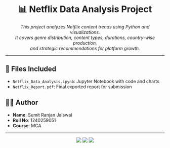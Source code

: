 <h1 align="center">📊 Netflix Data Analysis Project</h1>

<p align="center">
  <em>This project analyzes Netflix content trends using Python and visualizations.<br>
  It covers genre distribution, content types, durations, country-wise production,<br>
  and strategic recommendations for platform growth.</em>
</p>

<hr>

<h2>📁 Files Included</h2>
<ul>
  <li><code>Netflix_Data_Analysis.ipynb</code>: Jupyter Notebook with code and charts</li>
  <li><code>Netflix_Report.pdf</code>: Final exported report for submission</li>
</ul>

<h2>👨‍💻 Author</h2>
<ul>
  <li><strong>Name</strong>: Sumit Ranjan Jaiswal</li>
  <li><strong>Roll No</strong>: 1240259051</li>
  <li><strong>Course</strong>: MCA</li>
</ul>

<hr>

<p align="center">
  <img src="https://img.shields.io/badge/Python-Netflix%20Analysis-blue?style=for-the-badge&logo=python">
  <img src="https://img.shields.io/badge/Jupyter-Notebook-orange?style=for-the-badge&logo=jupyter">
  <img src="https://img.shields.io/badge/Status-Completed-brightgreen?style=for-the-badge">
</p>
